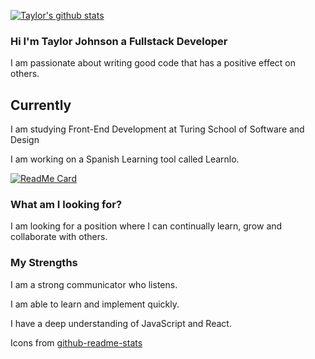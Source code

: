 <!--
**taylorjohnson141/taylorjohnson141** is a ✨ _special_ ✨ repository because its `README.md` (this file) appears on your GitHub profile.

Here are some ideas to get you started:

- 🔭 I’m currently working on ...
- 🌱 I’m currently learning ...
- 👯 I’m looking to collaborate on ...
- 🤔 I’m looking for help with ...
- 💬 Ask me about ...
- 📫 How to reach me: ...
- 😄 Pronouns: ...
- ⚡ Fun fact: ...
-->


[![Taylor's github stats](https://github-readme-stats.vercel.app/api?username=taylorjohnson141&show_icons=true&theme=dracula)](https://github.com/taylorjohnson141/github-readme-stats)

### Hi I'm Taylor Johnson a Fullstack Developer

I am passionate about writing good code that has a positive effect on others.


## Currently 

I am studying Front-End Development at Turing School of Software and Design

I am working on a Spanish Learning tool called Learnlo.

[![ReadMe Card](https://github-readme-stats.vercel.app/api/pin/?username=taylorjohnson141&repo=learnlo)](https://github.com/taylorjohnson141/learnlo)


### What am I looking for?

I am looking for a position where I can continually learn, grow and collaborate with others.


### My Strengths

I am a strong communicator who listens. 

I am able to learn and implement quickly.

I have a deep understanding of JavaScript and React.



Icons from [github-readme-stats](https://github.com/anuraghazra/github-readme-stats/commits?author=anuraghazra)
